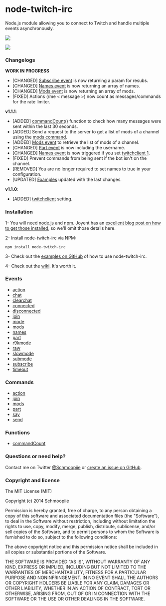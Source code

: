# node-twitch-irc

Node.js module allowing you to connect to Twitch and handle multiple events asynchronously.

![](https://nodei.co/npm/node-twitch-irc.png?downloads=true&stars=true)

![](https://david-dm.org/Schmoopiie/node-twitch-irc.png)

### Changelogs

**WORK IN PROGRESS**

- [CHANGED] [Subscribe event](https://github.com/Schmoopiie/node-twitch-irc/wiki/Event-subscribe) is now returning a param for resubs.
- [CHANGED] [Names event](https://github.com/Schmoopiie/node-twitch-irc/wiki/Event-names) is now returning an array of names.
- [CHANGED] [Mods event](https://github.com/Schmoopiie/node-twitch-irc/wiki/Event-mods) is now returning an array of mods.
- [FIXED] Actions (/me < message >) now count as messages/commands for the rate limiter.

**v1.1.1**:

- [ADDED] [commandCount()](https://github.com/Schmoopiie/node-twitch-irc/wiki/Function-commandCount()) function to check how many messages were sent within the last 30 seconds.
- [ADDED] Send a request to the server to get a list of mods of a channel using the [mods command](https://github.com/Schmoopiie/node-twitch-irc/wiki/Command-mods).
- [ADDED] [Mods event](https://github.com/Schmoopiie/node-twitch-irc/wiki/Event-mods) to retrieve the list of mods of a channel.
- [CHANGED] [Part event](https://github.com/Schmoopiie/node-twitch-irc/wiki/Event-part) is now including the username.
- [CHANGED] [Names event](https://github.com/Schmoopiie/node-twitch-irc/wiki/Event-names) is now triggered if you set [twitchclient 1](https://github.com/Schmoopiie/node-twitch-irc/wiki/Configuration).
- [FIXED] Prevent commands from being sent if the bot isn't on the channel.
- [REMOVED] You are no longer required to set names to true in your configuration.
- [UPDATED] [Examples](https://github.com/Schmoopiie/node-twitch-irc/tree/master/examples) updated with the last changes.

**v1.1.0**:

- [ADDED] [twitchclient](https://github.com/Schmoopiie/node-twitch-irc/wiki/Configuration) setting.

### Installation

1- You will need [node.js](http://nodejs.org/) and [npm](https://npmjs.org/). Joyent has
an [excellent blog post on how to get those installed](http://joyent.com/blog/installing-node-and-npm), so we'll omit those details here.

2- Install node-twitch-irc via NPM:
```
npm install node-twitch-irc
```
3- Check out the [examples on GitHub](https://github.com/Schmoopiie/node-twitch-irc/tree/master/examples) of how to use node-twitch-irc.

4- Check out the [wiki](https://github.com/Schmoopiie/node-twitch-irc/wiki/Configuration). It's worth it.

### Events

- [action](https://github.com/Schmoopiie/node-twitch-irc/wiki/Event-action)
- [chat](https://github.com/Schmoopiie/node-twitch-irc/wiki/Event-chat)
- [clearchat](https://github.com/Schmoopiie/node-twitch-irc/wiki/Event-clearchat)
- [connected](https://github.com/Schmoopiie/node-twitch-irc/wiki/Event-connected)
- [disconnected](https://github.com/Schmoopiie/node-twitch-irc/wiki/Event-disconnected)
- [join](https://github.com/Schmoopiie/node-twitch-irc/wiki/Event-join)
- [mode](https://github.com/Schmoopiie/node-twitch-irc/wiki/Event-mode)
- [mods](https://github.com/Schmoopiie/node-twitch-irc/wiki/Event-mods)
- [names](https://github.com/Schmoopiie/node-twitch-irc/wiki/Event-names)
- [part](https://github.com/Schmoopiie/node-twitch-irc/wiki/Event-part)
- [r9kmode](https://github.com/Schmoopiie/node-twitch-irc/wiki/Event-r9kmode)
- [raw](https://github.com/Schmoopiie/node-twitch-irc/wiki/Event-raw)
- [slowmode](https://github.com/Schmoopiie/node-twitch-irc/wiki/Event-slowmode)
- [submode](https://github.com/Schmoopiie/node-twitch-irc/wiki/Event-submode)
- [subscribe](https://github.com/Schmoopiie/node-twitch-irc/wiki/Event-subscribe)
- [timeout](https://github.com/Schmoopiie/node-twitch-irc/wiki/Event-timeout)

### Commands

- [action](https://github.com/Schmoopiie/node-twitch-irc/wiki/Command-action)
- [join](https://github.com/Schmoopiie/node-twitch-irc/wiki/Command-join)
- [mods](https://github.com/Schmoopiie/node-twitch-irc/wiki/Command-mods)
- [part](https://github.com/Schmoopiie/node-twitch-irc/wiki/Command-part)
- [say](https://github.com/Schmoopiie/node-twitch-irc/wiki/Command-say)
- [send](https://github.com/Schmoopiie/node-twitch-irc/wiki/Command-send)

### Functions

- [commandCount](https://github.com/Schmoopiie/node-twitch-irc/wiki/Function-commandCount())

### Questions or need help?

Contact me on Twitter [@Schmoopiie](https://twitter.com/Schmoopiie/) or [create an issue on GitHub](https://github.com/Schmoopiie/node-twitch-irc/issues).

### Copyright and license

The MIT License (MIT)

Copyright (c) 2014 Schmoopiie

Permission is hereby granted, free of charge, to any person obtaining a copy
of this software and associated documentation files (the "Software"), to deal
in the Software without restriction, including without limitation the rights
to use, copy, modify, merge, publish, distribute, sublicense, and/or sell
copies of the Software, and to permit persons to whom the Software is
furnished to do so, subject to the following conditions:

The above copyright notice and this permission notice shall be included in all
copies or substantial portions of the Software.

THE SOFTWARE IS PROVIDED "AS IS", WITHOUT WARRANTY OF ANY KIND, EXPRESS OR
IMPLIED, INCLUDING BUT NOT LIMITED TO THE WARRANTIES OF MERCHANTABILITY,
FITNESS FOR A PARTICULAR PURPOSE AND NONINFRINGEMENT. IN NO EVENT SHALL THE
AUTHORS OR COPYRIGHT HOLDERS BE LIABLE FOR ANY CLAIM, DAMAGES OR OTHER
LIABILITY, WHETHER IN AN ACTION OF CONTRACT, TORT OR OTHERWISE, ARISING FROM,
OUT OF OR IN CONNECTION WITH THE SOFTWARE OR THE USE OR OTHER DEALINGS IN THE
SOFTWARE.
